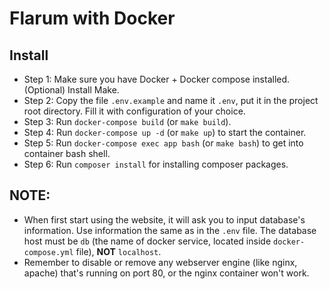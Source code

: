 # Flarum with Docker

## Install
 - Step 1: Make sure you have Docker + Docker compose installed. (Optional) Install Make.
 - Step 2: Copy the file `.env.example` and name it `.env`, put it in the project root directory. Fill it with configuration of your choice.
 - Step 3: Run `docker-compose build` (or `make build`).
 - Step 4: Run `docker-compose up -d` (or `make up`) to start the container.
 - Step 5: Run `docker-compose exec app bash` (or `make bash`) to get into container bash shell.
 - Step 6: Run `composer install` for installing composer packages.

## NOTE:
 - When first start using the website, it will ask you to input database's information. Use information the same as in the `.env` file. The database host must be `db` (the name of docker service, located inside `docker-compose.yml` file), **NOT** `localhost`.
 - Remember to disable or remove any webserver engine (like nginx, apache) that's running on port 80, or the nginx container won't work.
